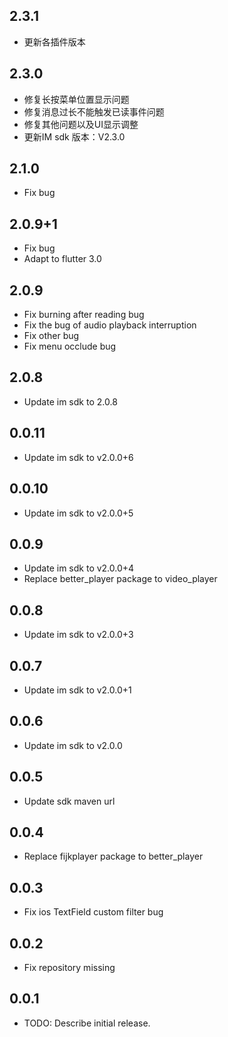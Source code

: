 ## 2.3.1

* 更新各插件版本

## 2.3.0

* 修复长按菜单位置显示问题<br>
* 修复消息过长不能触发已读事件问题<br>
* 修复其他问题以及UI显示调整<br>
* 更新IM sdk 版本：V2.3.0

## 2.1.0

* Fix bug<br>

## 2.0.9+1

* Fix bug<br>
* Adapt to flutter 3.0<br>

## 2.0.9

* Fix burning after reading bug<br>
* Fix the bug of audio playback interruption<br>
* Fix other bug<br>
* Fix menu occlude bug<br>

## 2.0.8

* Update im sdk to 2.0.8<br>

## 0.0.11

* Update im sdk to v2.0.0+6 <br>

## 0.0.10

* Update im sdk to v2.0.0+5 <br>

## 0.0.9

* Update im sdk to v2.0.0+4 <br>
* Replace better_player package to video_player

## 0.0.8

* Update im sdk to v2.0.0+3

## 0.0.7

* Update im sdk to v2.0.0+1

## 0.0.6

* Update im sdk to v2.0.0

## 0.0.5

* Update sdk maven url

## 0.0.4

* Replace fijkplayer package to better_player

## 0.0.3

* Fix ios TextField custom filter bug

## 0.0.2

* Fix repository missing

## 0.0.1

* TODO: Describe initial release.
